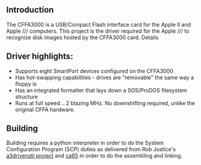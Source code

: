 ## Introduction

The CFFA3000 is a USB/Compact Flash interface card for the Apple II and Apple /// computers. This project is the driver required for the Apple /// to recognize disk images hosted by the CFFA3000 card.
Details

## Driver highlights:

 *  Supports eight SmartPort devices configured on the CFFA3000
 *  Has hot-swapping capabilities - drives are "removable" the same way a floppy is
 *  Has an integrated formatter that lays down a SOS/ProDOS filesystem structure
 *  Runs at full speed... 2 blazing MHz. No downshifting required, unlike the original CFFA hardware.

## Building

Building requires a python interpreter in order to do the System Configuration Program (SCP) duties as delivered from Rob Justice's [a3driverutil project](https://github.com/robjustice/a3driverutil) and [ca65](https://github.com/cc65/cc65) in order to do the assembling and linking.
